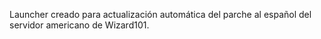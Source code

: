 Launcher creado para actualización automática del parche al español del servidor americano de Wizard101.
